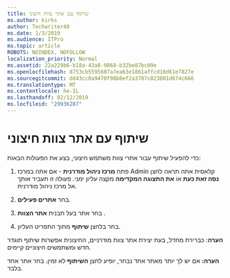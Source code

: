 ```yaml
---
title: שיתוף עם אתר צוות חיצוני
ms.author: kirks
author: Techwriter40
ms.date: 1/3/2019
ms.audience: ITPro
ms.topic: article
ROBOTS: NOINDEX, NOFOLLOW
localization_priority: Normal
ms.assetid: 22a229b6-b18a-43a8-9868-b32be87bc09e
ms.openlocfilehash: 8753cb5595607a7ea63e1861affcd16d61e7827e
ms.sourcegitcommit: dd43cc0a9470f98b8ef2a3787c823801d674c666
ms.translationtype: MT
ms.contentlocale: he-IL
ms.lasthandoff: 02/12/2019
ms.locfileid: "29936287"
---
```

# <a name="external-sharing-with-a-team-site"></a>שיתוף עם אתר צוות חיצוני

כדי להפעיל שיתוף עבור אתרי צוות משתמש חיצוני, בצע את הפעולות הבאות: 
  
1. פתח **מרכז ניהול מודרנית** - אם אתה במרכז Admin קלאסית אתה תראה לחצן **נסה זאת כעת** או **את התצוגה המקדימה** מקצה עליון ימני. פעולה זו תעביר אותך אל מרכז ניהול מודרנית. 
  
2. בחר **אתרים פעילים**. 
  
3. בחר אתר בעל תבנית **אתר הצוות** . 
  
4. בחר בלחצן **שיתוף** מתוך התפריט העליון. 
  
 **הערה**: כברירת מחדל, בעת יצירת אתר צוות מודרניים, החיצונית אפשרות שיתוף תוגדר חדש ומשתמשים חיצוניים קיימים. 
  
 **הערה:** אם יש לך יותר מאתר אחד נבחר, יופיע לחצן **השיתוף** לא זמין. בחר אתר אחד בלבד. 
  

